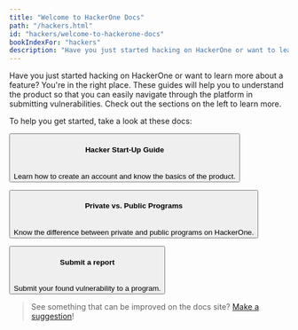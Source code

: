 ```yaml
---
title: "Welcome to HackerOne Docs"
path: "/hackers.html"
id: "hackers/welcome-to-hackerone-docs"
bookIndexFor: "hackers"
description: "Have you just started hacking on HackerOne or want to learn more about a feature? You're in the right place. These guides will help you to understand the product so that you can easily navigate through the platform in submitting vulnerabilities. Check out the sections on the left to learn more."
---
```


Have you just started hacking on HackerOne or want to learn more about a feature? You're in the right place. These guides will help you to understand the product so that you can easily navigate through the platform in submitting vulnerabilities. Check out the sections on the left to learn more.

To help you get started, take a look at these docs:

<button type="button" onclick="location.href='/hackers/hacker-start-up-guide.html'"><h4>Hacker Start-Up Guide</h4><br>Learn how to create an account and know the basics of the product.
</button>

<button type="button" onclick="location.href='/hackers/private-vs-public-programs.html'"><h4>Private vs. Public Programs</h4><br>Know the difference between private and public programs on HackerOne.</button>

<button type="button" onclick="location.href='/hackers/submitting-reports.html'"><h4>Submit a report</h4><br>Submit your found vulnerability to a program.</button>

>See something that can be improved on the docs site? [Make a suggestion](/programs/edit-the-doc-site.html)!
